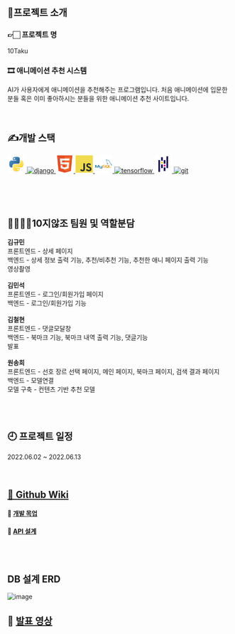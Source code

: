 
<!-- ABOUT THE PROJECT -->
## 🎇프로젝트 소개 
### 👉🏻 프로젝트 명 
10Taku  
### 🎞 애니메이션 추천 시스템
AI가 사용자에게 애니메이션을 추천해주는 프로그램입니다.
처음 애니메이션에 입문한 분들 혹은 이미 좋아하시는 분들을 위한 애니메이션 추천 사이트입니다.
<br><br><br>  



## ✍개발 스택
<p align="left"> 
    <a href="https://www.python.org" target="_blank" rel="noreferrer"> 
        <img src="https://raw.githubusercontent.com/devicons/devicon/master/icons/python/python-original.svg" alt="python" width="40" height="40"/> 
    </a> 
    <a href="https://www.djangoproject.com/" target="_blank" rel="noreferrer"> 
        <img src="https://images.velog.io/images/holawan/post/a6998da8-f1f8-4256-94cc-fcb77b2f08b7/django.png" alt="django" width="40" height="40"/> 
    </a> 
    <a href="https://html.spec.whatwg.org/" target="_blank" rel="noreferrer"> 
        <img src="https://raw.githubusercontent.com/devicons/devicon/master/icons/html5/html5-original.svg" alt="html" width="40" height="40"/> 
    </a> 
    <a href="https://developer.mozilla.org/en-US/docs/Web/JavaScript" target="_blank" rel="noreferrer"> 
        <img src="https://raw.githubusercontent.com/devicons/devicon/master/icons/javascript/javascript-original.svg" alt="javascript" width="40" height="40"/> 
    </a>
    <a href="https://www.mysql.com/" target="_blank" rel="noreferrer"> 
        <img src="https://raw.githubusercontent.com/devicons/devicon/master/icons/mysql/mysql-original-wordmark.svg" alt="mysql" width="40" height="40"/> 
    </a> 
    <a href="https://www.tensorflow.org" target="_blank" rel="noreferrer"> 
        <img src="https://www.vectorlogo.zone/logos/tensorflow/tensorflow-icon.svg" alt="tensorflow" width="40" height="40"/> 
    </a> 
    <a href="https://pandas.pydata.org/" target="_blank" rel="noreferrer"> 
        <img src="https://raw.githubusercontent.com/devicons/devicon/2ae2a900d2f041da66e950e4d48052658d850630/icons/pandas/pandas-original.svg" alt="pandas" width="40" height="40"/> 
    </a> 
    <a href="https://git-scm.com/" target="_blank" rel="noreferrer"> 
        <img src="https://www.vectorlogo.zone/logos/git-scm/git-scm-icon.svg" alt="git" width="40" height="40"/> 
    </a>
</p>
<br><br><br>




## 🤦🏻‍♂️🤦10지않조 팀원 및 역할분담
<b>김규민</b><br>프론트엔드 - 상세 페이지<br> 백엔드 - 상세 정보 출력 기능, 추천/비추천 기능, 추천한 애니 페이지 출력 기능<br> 영상촬영<br><br>
<b>김민석</b><br>프론트엔드 - 로그인/회원가입 페이지<br> 백엔드 - 로그인/회원가입 기능<br><br>
<b>김철현</b><br>프론트엔드 - 댓글모달창<br> 백엔드 - 북마크 기능, 북마크 내역 출력 기능, 댓글기능<br> 발표<br><br>
<b>원송희</b><br>프론트엔드 - 선호 장르 선택 페이지, 메인 페이지, 북마크 페이지, 검색 결과 페이지 <br>백엔드 - 모델연결 <br>모델 구축 - 컨텐츠 기반 추천 모델<br>
<br><br><br>

## 🕘 프로젝트 일정
2022.06.02 ~ 2022.06.13
<br><br><br>


## <a href="https://github.com/NotEasyTeam/Animation-Recommendation/wiki">📂 Github Wiki</a>
#### 🔨 <a href="https://docs.google.com/presentation/d/1j6QE8TeJI6S9dn34Lf-_TeOoBDofJvkdfaHV4W7TQeo/edit?usp=sharing">개발 목업</a>
#### 📕 <a href="https://docs.google.com/spreadsheets/d/1U5XLYUx1arjF-M-XEOD9d2E0mnQH_5hT8s7q26umw2g/edit?usp=sharing">API 설계</a>
<br><br>
## DB 설계 ERD  
![image](https://user-images.githubusercontent.com/44194990/171596605-422ef533-58ad-4389-a031-0e08d4e83762.png)

## 📢 <a href="https://www.youtube.com">발표 영상</a>


